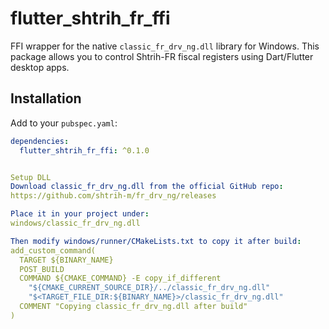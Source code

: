 # flutter_shtrih_fr_ffi

FFI wrapper for the native `classic_fr_drv_ng.dll` library for Windows. This package allows you to control Shtrih-FR fiscal registers using Dart/Flutter desktop apps.

## Installation

Add to your `pubspec.yaml`:

```yaml
dependencies:
  flutter_shtrih_fr_ffi: ^0.1.0


Setup DLL
Download classic_fr_drv_ng.dll from the official GitHub repo:
https://github.com/shtrih-m/fr_drv_ng/releases

Place it in your project under:
windows/classic_fr_drv_ng.dll

Then modify windows/runner/CMakeLists.txt to copy it after build:
add_custom_command(
  TARGET ${BINARY_NAME}
  POST_BUILD
  COMMAND ${CMAKE_COMMAND} -E copy_if_different
    "${CMAKE_CURRENT_SOURCE_DIR}/../classic_fr_drv_ng.dll"
    "$<TARGET_FILE_DIR:${BINARY_NAME}>/classic_fr_drv_ng.dll"
  COMMENT "Copying classic_fr_drv_ng.dll after build"
)
